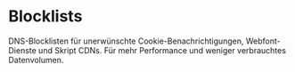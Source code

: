 # Blocklists
DNS-Blocklisten für unerwünschte Cookie-Benachrichtigungen, Webfont-Dienste und Skript CDNs. Für mehr Performance und weniger verbrauchtes Datenvolumen.
